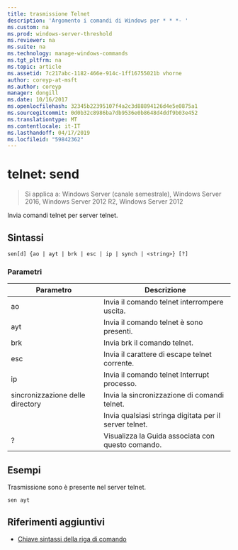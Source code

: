 ```yaml
---
title: trasmissione Telnet
description: 'Argomento i comandi di Windows per * * *- '
ms.custom: na
ms.prod: windows-server-threshold
ms.reviewer: na
ms.suite: na
ms.technology: manage-windows-commands
ms.tgt_pltfrm: na
ms.topic: article
ms.assetid: 7c217abc-1182-466e-914c-1ff16755021b vhorne
author: coreyp-at-msft
ms.author: coreyp
manager: dongill
ms.date: 10/16/2017
ms.openlocfilehash: 32345b22395107f4a2c3d88894126d4e5e0875a1
ms.sourcegitcommit: 0d0b32c8986ba7db9536e0b8648d4ddf9b03e452
ms.translationtype: MT
ms.contentlocale: it-IT
ms.lasthandoff: 04/17/2019
ms.locfileid: "59842362"
---
```

# <a name="telnet-send"></a>telnet: send

>Si applica a: Windows Server (canale semestrale), Windows Server 2016, Windows Server 2012 R2, Windows Server 2012

Invia comandi telnet per server telnet.   
## <a name="syntax"></a>Sintassi  
```  
sen[d] {ao | ayt | brk | esc | ip | synch | <string>} [?]  
```  
### <a name="parameters"></a>Parametri  
|Parametro|Descrizione|  
|-------|--------|  
|ao|Invia il comando telnet interrompere uscita.|  
|ayt|Invia il comando telnet è sono presenti.|  
|brk|Invia brk il comando telnet.|  
|esc|Invia il carattere di escape telnet corrente.|  
|ip|Invia il comando telnet Interrupt processo.|  
|sincronizzazione delle directory|Invia la sincronizzazione di comandi telnet.|  
|<string>|Invia qualsiasi stringa digitata per il server telnet.|  
|?|Visualizza la Guida associata con questo comando.|  
## <a name="BKMK_Examples"></a>Esempi  
Trasmissione sono è presente nel server telnet.  
```  
sen ayt  
```  
## <a name="additional-references"></a>Riferimenti aggiuntivi  
-   [Chiave sintassi della riga di comando](command-line-syntax-key.md)  
